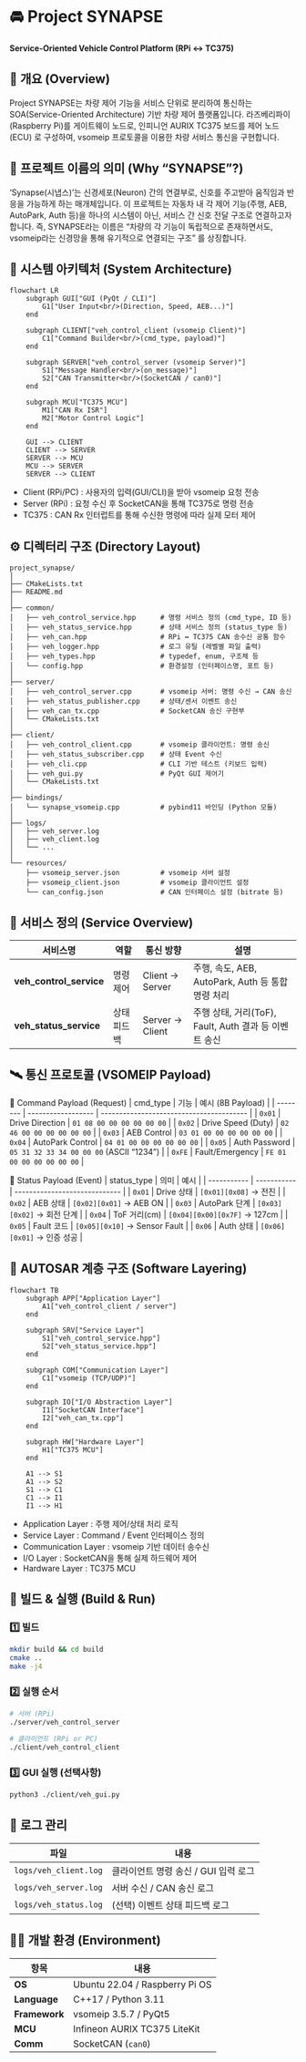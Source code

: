 # 🚘 Project SYNAPSE 
**Service-Oriented Vehicle Control Platform (RPi ↔ TC375)** 

## 📘 개요 (Overview) 
Project SYNAPSE는 차량 제어 기능을 서비스 단위로 분리하여 통신하는 SOA(Service-Oriented Architecture) 기반 차량 제어 플랫폼입니다. 
라즈베리파이(Raspberry Pi)를 게이트웨이 노드로, 인피니언 AURIX TC375 보드를 제어 노드(ECU) 로 구성하여, vsomeip 프로토콜을 이용한 차량 서비스 통신을 구현합니다. 

## 🧠 프로젝트 이름의 의미 (Why “SYNAPSE”?) 
‘Synapse(시냅스)’는 신경세포(Neuron) 간의 연결부로, 신호를 주고받아 움직임과 반응을 가능하게 하는 매개체입니다. 이 프로젝트는 자동차 내 각 제어 기능(주행, AEB, AutoPark, Auth 등)을 하나의 시스템이 아닌, 서비스 간 신호 전달 구조로 연결하고자 합니다. 즉, SYNAPSE라는 이름은 “차량의 각 기능이 독립적으로 존재하면서도, vsomeip라는 신경망을 통해 유기적으로 연결되는 구조” 를 상징합니다. 

## 🧩 시스템 아키텍처 (System Architecture)
```mermaid
flowchart LR
    subgraph GUI["GUI (PyQt / CLI)"]
        G1["User Input<br/>(Direction, Speed, AEB...)"]
    end

    subgraph CLIENT["veh_control_client (vsomeip Client)"]
        C1["Command Builder<br/>(cmd_type, payload)"]
    end

    subgraph SERVER["veh_control_server (vsomeip Server)"]
        S1["Message Handler<br/>(on_message)"]
        S2["CAN Transmitter<br/>(SocketCAN / can0)"]
    end

    subgraph MCU["TC375 MCU"]
        M1["CAN Rx ISR"]
        M2["Motor Control Logic"]
    end

    GUI --> CLIENT
    CLIENT --> SERVER
    SERVER --> MCU
    MCU --> SERVER
    SERVER --> CLIENT
```
- Client (RPi/PC) : 사용자의 입력(GUI/CLI)을 받아 vsomeip 요청 전송
- Server (RPi) : 요청 수신 후 SocketCAN을 통해 TC375로 명령 전송
- TC375 : CAN Rx 인터럽트를 통해 수신한 명령에 따라 실제 모터 제어

## ⚙️ 디렉터리 구조 (Directory Layout)
```
project_synapse/
│
├── CMakeLists.txt
├── README.md
│
├── common/
│   ├── veh_control_service.hpp      # 명령 서비스 정의 (cmd_type, ID 등)
│   ├── veh_status_service.hpp       # 상태 서비스 정의 (status_type 등)
│   ├── veh_can.hpp                  # RPi ↔ TC375 CAN 송수신 공통 함수
│   ├── veh_logger.hpp               # 로그 유틸 (레벨별 파일 출력)
│   ├── veh_types.hpp                # typedef, enum, 구조체 등
│   └── config.hpp                   # 환경설정 (인터페이스명, 포트 등)
│
├── server/
│   ├── veh_control_server.cpp       # vsomeip 서버: 명령 수신 → CAN 송신
│   ├── veh_status_publisher.cpp     # 상태/센서 이벤트 송신
│   ├── veh_can_tx.cpp               # SocketCAN 송신 구현부
│   └── CMakeLists.txt
│
├── client/
│   ├── veh_control_client.cpp       # vsomeip 클라이언트: 명령 송신
│   ├── veh_status_subscriber.cpp    # 상태 Event 수신
│   ├── veh_cli.cpp                  # CLI 기반 테스트 (키보드 입력)
│   ├── veh_gui.py                   # PyQt GUI 제어기
│   └── CMakeLists.txt
│
├── bindings/
│   └── synapse_vsomeip.cpp          # pybind11 바인딩 (Python 모듈)
│
├── logs/
│   ├── veh_server.log
│   ├── veh_client.log
│   └── ...
│
└── resources/
    ├── vsomeip_server.json          # vsomeip 서버 설정
    ├── vsomeip_client.json          # vsomeip 클라이언트 설정
    └── can_config.json              # CAN 인터페이스 설정 (bitrate 등)
```

## 🧠 서비스 정의 (Service Overview)
| 서비스명                    | 역할     | 통신 방향           | 설명                                      |
| ----------------------- | ------ | --------------- | --------------------------------------- |
| **veh_control_service** | 명령 제어  | Client → Server | 주행, 속도, AEB, AutoPark, Auth 등 통합 명령 처리  |
| **veh_status_service**  | 상태 피드백 | Server → Client | 주행 상태, 거리(ToF), Fault, Auth 결과 등 이벤트 송신 | 

## 🛰️ 통신 프로토콜 (VSOMEIP Payload) 
🔹 Command Payload (Request) 
| cmd_type | 기능                 | 예시 (8B Payload)                          |
| -------- | ------------------ | ---------------------------------------- |
| `0x01`   | Drive Direction    | `01 08 00 00 00 00 00 00`                |
| `0x02`   | Drive Speed (Duty) | `02 46 00 00 00 00 00 00`                |
| `0x03`   | AEB Control        | `03 01 00 00 00 00 00 00`                |
| `0x04`   | AutoPark Control   | `04 01 00 00 00 00 00 00`                |
| `0x05`   | Auth Password      | `05 31 32 33 34 00 00 00` (ASCII “1234”) |
| `0xFE`   | Fault/Emergency    | `FE 01 00 00 00 00 00 00`                |

🔹 Status Payload (Event)
| status_type | 의미          | 예시                            |
| ----------- | ----------- | ----------------------------- |
| `0x01`      | Drive 상태    | `[0x01][0x08]` → 전진           |
| `0x02`      | AEB 상태      | `[0x02][0x01]` → AEB ON       |
| `0x03`      | AutoPark 단계 | `[0x03][0x02]` → 회전 단계        |
| `0x04`      | ToF 거리(cm)  | `[0x04][0x00][0x7F]` → 127cm  |
| `0x05`      | Fault 코드    | `[0x05][0x10]` → Sensor Fault |
| `0x06`      | Auth 상태     | `[0x06][0x01]` → 인증 성공        |


## 🧭 AUTOSAR 계층 구조 (Software Layering)
```mermaid
flowchart TB
    subgraph APP["Application Layer"]
        A1["veh_control_client / server"]
    end

    subgraph SRV["Service Layer"]
        S1["veh_control_service.hpp"]
        S2["veh_status_service.hpp"]
    end

    subgraph COM["Communication Layer"]
        C1["vsomeip (TCP/UDP)"]
    end

    subgraph IO["I/O Abstraction Layer"]
        I1["SocketCAN Interface"]
        I2["veh_can_tx.cpp"]
    end

    subgraph HW["Hardware Layer"]
        H1["TC375 MCU"]
    end

    A1 --> S1
    A1 --> S2
    S1 --> C1
    C1 --> I1
    I1 --> H1
```
- Application Layer : 주행 제어/상태 처리 로직
- Service Layer : Command / Event 인터페이스 정의
- Communication Layer : vsomeip 기반 데이터 송수신
- I/O Layer : SocketCAN을 통해 실제 하드웨어 제어
- Hardware Layer : TC375 MCU

## 🔧 빌드 & 실행 (Build & Run) 
### 1️⃣ 빌드
```bash
mkdir build && cd build
cmake ..
make -j4
```
### 2️⃣ 실행 순서
```bash
# 서버 (RPi)
./server/veh_control_server

# 클라이언트 (RPi or PC)
./client/veh_control_client
```
### 3️⃣ GUI 실행 (선택사항)
```bash
python3 ./client/veh_gui.py
```

## 🧾 로그 관리 
| 파일                    | 내용                      |
| --------------------- | ----------------------- |
| `logs/veh_client.log` | 클라이언트 명령 송신 / GUI 입력 로그 |
| `logs/veh_server.log` | 서버 수신 / CAN 송신 로그       |
| `logs/veh_status.log` | (선택) 이벤트 상태 피드백 로그      |


## 🧑‍💻 개발 환경 (Environment)
| 항목            | 내용                             |
| ------------- | ------------------------------ |
| **OS**        | Ubuntu 22.04 / Raspberry Pi OS |
| **Language**  | C++17 / Python 3.11            |
| **Framework** | vsomeip 3.5.7 / PyQt5          |
| **MCU**       | Infineon AURIX TC375 LiteKit   |
| **Comm**      | SocketCAN (`can0`)             |
